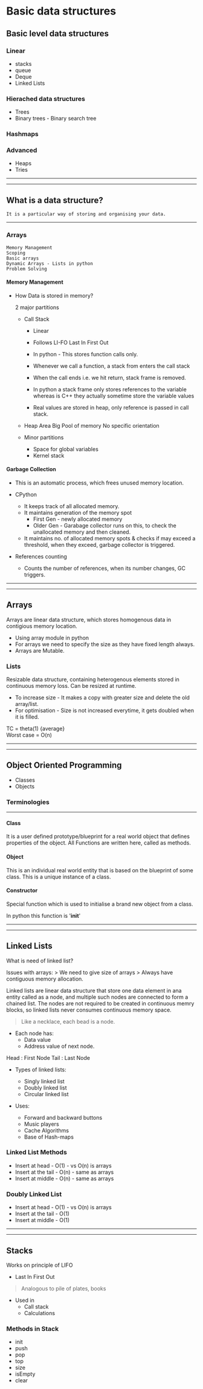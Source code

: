# Basic data structures

## Basic level data structures
### Linear
+ stacks
+ queue
+ Deque
+ Linked Lists
### Hierached data structures
+ Trees
+ Binary trees - Binary search tree

### Hashmaps

### Advanced
+ Heaps
+ Tries
___
___
## What is a data structure?
    It is a particular way of storing and organising your data.

***
### Arrays
    Memory Management
    Scoping
    Basic arrays
    Dynamic Arrays - Lists in python
    Problem Solving

#### Memory Management
+ How Data is stored in memory?

    2 major partitions
    + Call Stack
        + Linear
        + Follows LI-FO
            Last In First Out
        + In python - This stores function calls only.
        + Whenever we call a function, a stack from enters the call stack
        + When the call ends i.e. we hit return, stack frame is removed.

        + In python a stack frame only stores references to the variable whereas is C++ they actually sometime store the variable values
        + Real values are stored in heap, only reference is passed in call stack.

    + Heap Area
        Big Pool of memory
        No specific orientation
    
    + Minor partitions
        + Space for global variables
        + Kernel stack

#### Garbage Collection
+ This is an automatic process, which frees unused memory location.

+ CPython
    + It keeps track of all allocated memory.
    + It maintains generation of the memory spot
        + First Gen - newly allocated memory
        + Older Gen - Garabage collector runs on this, to check the unallocated memory and then cleaned.
    + It maintains no. of allocated memory spots & checks if may exceed a threshold, when they exceed, garbage collector is triggered.

+ References counting
    + Counts the number of references, when its number changes, GC triggers.
___
___
## Arrays
Arrays are linear data structure, which stores homogenous data in contigious memory location.
+ Using array module in python
+ For arrays we need to specify the size as they have fixed length always.
+ Arrays are Mutable.

### Lists
Resizable data structure, containing heterogenous elements stored in continuous memory loss.
Can be resized at runtime.
+ To increase size - It makes a copy with greater size and delete the old array/list.
+ For optimisation - Size is not increased everytime, it gets doubled when it is filled.

TC = theta(1) {average}<br>
Worst case = O(n)

___
___

## Object Oriented Programming
+ Classes
+ Objects

### Terminologies
___

#### Class
It is a user defined prototype/blueprint for a real world object that defines properties of the object.
All Functions are written here, called as methods.
#### Object
This is an individual real world entity that is based on the blueprint of some class. This is a unique instance of a class.
#### Constructor
Special function which is used to initialise a brand new object from a class.

In python this function is '__init__'
___
___

## Linked Lists
What is need of linked list?

Issues with arrays:
    > We need to give size of arrays
    > Always have contiguous memory allocation.

Linked lists are linear data structure that store one data element in ana entity called as a node, and multiple such nodes are connected to form a chained list. The nodes are not required to be created in continuous memry blocks, so linked lists never consumes continuous memory space.

> Like a necklace, each bead is a node.

+ Each node has:
    + Data value
    + Address value of next node.

Head : First Node
Tail : Last Node

+ Types of linked lists:
    + Singly linked list
    + Doubly linked list
    + Circular linked list

+ Uses:
    + Forward and backward buttons
    + Music players
    + Cache Algorithms
    + Base of Hash-maps

### Linked List Methods
+ Insert at head - O(1) - vs O(n) is arrays
+ Insert at the tail - O(n) - same as arrays
+ Insert at middle - O(n) - same as arrays

### Doubly Linked List
+ Insert at head - O(1) - vs O(n) is arrays
+ Insert at the tail - O(1) 
+ Insert at middle - O(1)

___
___
## Stacks
Works on principle of LIFO
+ Last In First Out

> Analogous to pile of plates, books
+ Used in
    + Call stack
    + Calculations

### Methods in Stack
+ init
+ push
+ pop
+ top
+ size
+ isEmpty
+ clear
